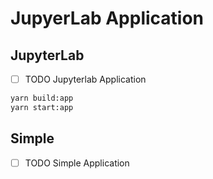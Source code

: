 # JupyerLab Application

## JupyterLab

- [ ] TODO Jupyterlab Application

```bash
yarn build:app
yarn start:app
```

## Simple

- [ ] TODO Simple Application
